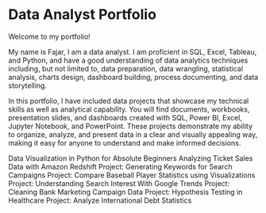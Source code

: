 # Data Analyst Portfolio

Welcome to my portfolio!

My name is Fajar, I am a data analyst. I am proficient in SQL, Excel, Tableau, and Python, and have a good understanding of data analytics techniques including, but not limited to, data preparation, data wrangling, statistical analysis, charts design, dashboard building, process documenting, 
and data storytelling. 

In this portfolio, I have included data projects that showcase my technical skills as well as analytical capability. You will find documents, workbooks, presentation slides, and dashboards created with SQL, Power BI, Excel, Jupyter Notebook, and PowerPoint. 
These projects demonstrate my ability to organize, analyze, and present data in a clear and visually appealing way, making it easy for anyone to understand and make informed decisions.

Data Visualization in Python for Absolute Beginners
Analyzing Ticket Sales Data with Amazon Redshift
Project: Generating Keywords for Search Campaigns
Project: Compare Baseball Player Statistics using Visualizations
Project: Understanding Search Interest With Google Trends
Project: Cleaning Bank Marketing Campaign Data
Project: Hypothesis Testing in Healthcare
Project: Analyze International Debt Statistics
